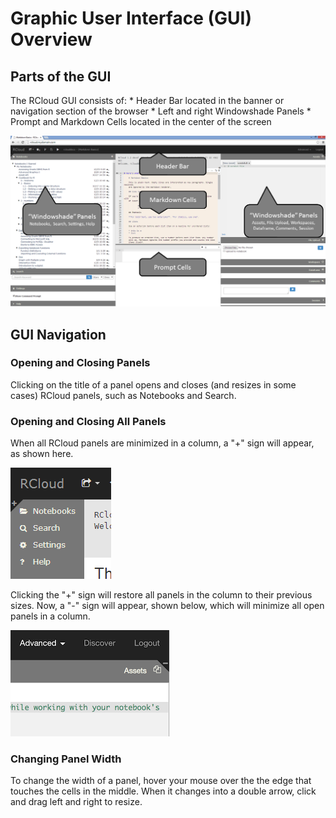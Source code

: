 # Graphic User Interface (GUI) Overview

## Parts of the GUI

The RCloud GUI consists of: \* Header Bar located in the banner or navigation section of the browser \* Left and right Windowshade Panels \* Prompt and Markdown Cells located in the center of the screen

<a href="img/GUI_Parts.png"><img class="trunc" src="img/GUI_Parts.png" /></a>



<a name="guinavigation"></a>

## GUI Navigation

<a name="openingandclosingpanels"></a>

### Opening and Closing Panels

Clicking on the title of a panel opens and closes (and resizes in some cases) RCloud panels, such as Notebooks and Search.



<a name="openingandclosingallpanels"></a>

### Opening and Closing All Panels

When all RCloud panels are minimized in a column, a "+" sign will appear, as shown here.

![Left Windowshade Panel](img/windowshadeleft.png)

Clicking the "+" sign will restore all panels in the column to their previous sizes. Now, a "-" sign will appear, shown below, which will minimize all open panels in a column.

![Right Windowshade Panel](img/windowshaderight.png)



<a name="changingpanelwidth"></a>

### Changing Panel Width

To change the width of a panel, hover your mouse over the the edge that touches the cells in the middle. When it changes into a double arrow, click and drag left and right to resize.


